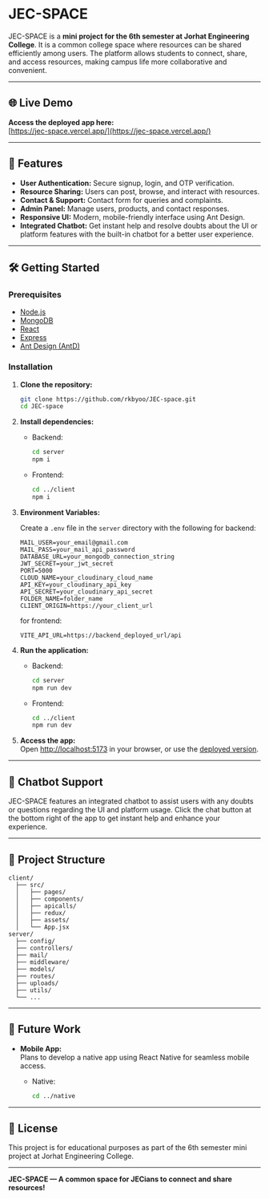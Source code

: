 # JEC-SPACE

JEC-SPACE is a **mini project for the 6th semester at Jorhat Engineering College**. It is a common college space where resources can be shared efficiently among users. The platform allows students to connect, share, and access resources, making campus life more collaborative and convenient.

---

## 🌐 Live Demo

**Access the deployed app here:**  
[https://jec-space.vercel.app/](https://jec-space.vercel.app/)

---

## 🌟 Features

- **User Authentication:** Secure signup, login, and OTP verification.
- **Resource Sharing:** Users can post, browse, and interact with resources.
- **Contact & Support:** Contact form for queries and complaints.
- **Admin Panel:** Manage users, products, and contact responses.
- **Responsive UI:** Modern, mobile-friendly interface using Ant Design.
- **Integrated Chatbot:** Get instant help and resolve doubts about the UI or platform features with the built-in chatbot for a better user experience.

---

## 🛠️ Getting Started

### Prerequisites

- [Node.js](https://nodejs.org/)
- [MongoDB](https://www.mongodb.com/)
- [React](https://react.dev/)
- [Express](https://expressjs.com/)
- [Ant Design (AntD)](https://ant.design/)

### Installation

1. **Clone the repository:**
   ```bash
   git clone https://github.com/rkbyoo/JEC-space.git
   cd JEC-space
   ```

2. **Install dependencies:**
   
   - Backend:
     ```bash
     cd server
     npm i
     ```
   - Frontend:
     ```bash
     cd ../client
     npm i
     ```

4. **Environment Variables:**

   Create a `.env` file in the `server` directory with the following for backend:

   ```
   MAIL_USER=your_email@gmail.com
   MAIL_PASS=your_mail_api_password
   DATABASE_URL=your_mongodb_connection_string 
   JWT_SECRET=your_jwt_secret
   PORT=5000
   CLOUD_NAME=your_cloudinary_cloud_name
   API_KEY=your_cloudinary_api_key
   API_SECRET=your_cloudinary_api_secret
   FOLDER_NAME=folder_name
   CLIENT_ORIGIN=https://your_client_url
   ```

   for frontend:
   ```
   VITE_API_URL=https://backend_deployed_url/api
   ```
   

6. **Run the application:**
   - Backend:
     ```bash
     cd server
     npm run dev
     ```
   - Frontend:
     ```bash
     cd ../client
     npm run dev
     ```

7. **Access the app:**  
   Open [http://localhost:5173](http://localhost:5173) in your browser, or use the [deployed version](https://jec-space.vercel.app/).

---

## 💬 Chatbot Support

JEC-SPACE features an integrated chatbot to assist users with any doubts or questions regarding the UI and platform usage. Click the chat button at the bottom right of the app to get instant help and enhance your experience.

---

## 📁 Project Structure

```
client/
  ├── src/
  │   ├── pages/
  │   ├── components/
  │   ├── apicalls/
  │   ├── redux/
  │   ├── assets/
  │   └── App.jsx
server/
  ├── config/
  ├── controllers/
  ├── mail/
  ├── middleware/
  ├── models/
  ├── routes/
  ├── uploads/
  ├── utils/
  └── ...
```

---

## 📱 Future Work

- **Mobile App:**  
  Plans to develop a native app using React Native for seamless mobile access.

  - Native:
     ```bash
     cd ../native
     ```

---

## 📄 License

This project is for educational purposes as part of the 6th semester mini project at Jorhat Engineering College.

---

**JEC-SPACE — A common space for JECians to connect and share resources!**
